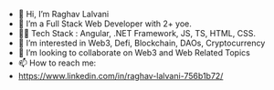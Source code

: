 - 👋 Hi, I’m Raghav Lalvani
- 🌱 I’m a Full Stack Web Developer with 2+ yoe.
- 🧑‍💻 Tech Stack : Angular, .NET Framework, JS, TS, HTML, CSS.
- 👀 I’m interested in Web3, Defi, Blockchain, DAOs, Cryptocurrency
- 💞️ I’m looking to collaborate on Web3 and Web Related Topics
- 📫 How to reach me:
- https://www.linkedin.com/in/raghav-lalvani-756b1b72/

<!---
raghavslalvani/raghavslalvani is a ✨ special ✨ repository because its `README.md` (this file) appears on your GitHub profile.
You can click the Preview link to take a look at your changes.
--->
